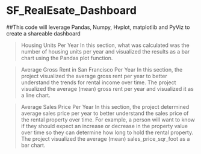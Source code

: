 # SF_RealEsate_Dashboard

##This code will leverage Pandas, Numpy, Hvplot, matplotlib and PyViz to create a shareable dashboard


>Housing Units Per Year
In this section, what was calculated was the number of housing units per year and visualized the results as a bar chart using the Pandas plot function.

>Average Gross Rent in San Francisco Per Year
In this section, the project visualized the average gross rent per year to better understand the trends for rental income over time. The project visualized the average (mean) gross rent per year and visualized it as a line chart.

>Average Sales Price Per Year
In this section, the project determined average sales price per year to better understand the sales price of the rental property over time. For example, a person will want to know if they should expect an increase or decrease in the property value over time so they can determine how long to hold the rental property. The project visualized the average (mean) sales_price_sqr_foot as a bar chart.

